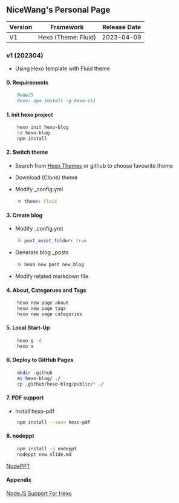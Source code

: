 ## NiceWang's Personal Page

| Version | Framework           | Release Date |
| ------- | ------------------- | ------------ |
| V1      | Hexo (Theme: Fluid) | 2023-04-09   |

### v1 (202304)

* Using Hexo template with Fluid theme

#### 0. Requirements

```markdown
    NodeJS
    Hexo: npm install -g hexo-cli
```

#### 1. init hexo project

```bash
    hexo init hexo-blog
    cd hexo-blog
    npm install
```

#### 2. Switch theme

* Search from [Hexo Themes](https://hexo.io/themes/) or github to choose favourite theme

* Download (Clone) theme

* Modify _config.yml

  * ```yml
    theme: fluid
    ```

#### 3. Create blog

* Modify _config.yml

  * ```yml
    post_asset_folder: true
    ```

* Generate blog _posts

  * ```bash
    hexo new post new_blog
    ```

* Modify related markdown file

#### 4. About, Categorues and Tags

```bash
    hexo new page about
    hexo new page tags
    hexo new page categories
```

#### 5. Local Start-Up

```bash
    hexo g -d
    hexo s
```

#### 6. Deploy to GitHub Pages

```bash
    mkdir .github
    mv hexo-blog/ ./
    cp .github/hexo-blog/public/* ./
```

#### 7. PDF support

* Install hexo-pdf

```bash
    npm install --save hexo-pdf
```

#### 8. nodeppt

```bash
    npm install -g nodeppt
    nodeppt new slide.md
```
[NodePPT](https://hexo.fluid-dev.com/posts/hexo-nodeppt/)

#### Appendix

[NodeJS Support For Hexo](https://www.npmjs.com/package/hexo-pdf)
